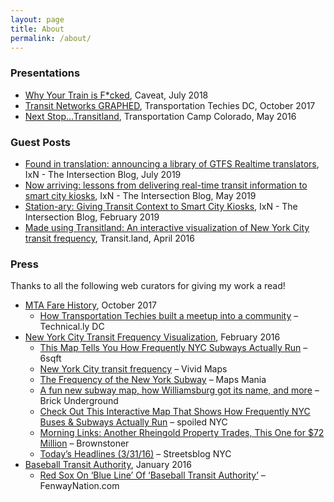 ```yaml
---
layout: page
title: About
permalink: /about/
---
```


### Presentations

- [Why Your Train is F*cked](https://www.eventbrite.com/e/why-your-train-is-fcked-a-lovehate-show-about-the-history-of-the-mta-tickets-47566159664#), Caveat, July 2018
- [Transit Networks GRAPHED](/blog/2017/10/hello-transportation-techies/), Transportation Techies DC, October 2017
- [Next Stop...Transitland](/blog/2016/05/next-stop-transitland-a-transportationcamp-colorado-presentation/), Transportation Camp Colorado, May 2016

### Guest Posts

- [Found in translation: announcing a library of GTFS Realtime translators](https://ixn.intersection.com/found-in-translation-announcing-a-library-of-gtfs-realtime-translators-1d196857dded), IxN - The Intersection Blog, July 2019
- [Now arriving: lessons from delivering real-time transit information to smart city kiosks](https://ixn.intersection.com/now-arriving-lessons-from-delivering-real-time-transit-information-to-smart-city-kiosks-c163ea9f61fe), IxN - The Intersection Blog, May 2019
- [Station-ary: Giving Transit Context to Smart City Kiosks](https://ixn.intersection.com/station-ary-giving-transit-context-to-smart-city-kiosks-3a357c1098ab), IxN - The Intersection Blog, February 2019
- [Made using Transitland: An interactive visualization of New York City transit frequency](https://transit.land/news/2016/04/04/nyc-frequency.html), Transit.land, April 2016

### Press

Thanks to all the following web curators for giving my work a read!

- [MTA Fare History](/blog/2017/10/alls-fare-diving-into-mta-fares/), October 2017 
   - <a href="https://technical.ly/dc/2017/11/08/transportation-techies-michael-schade/" target="_blank">How Transportation Techies built a meetup into a community</a> &#8211; Technical.ly DC
- [New York City Transit Frequency Visualization](/blog/2016/02/new-york-city-transit-frequency-visualization/), February 2016
   - <a href="http://www.6sqft.com/this-map-tells-you-how-frequently-nyc-subways-and-buses-run/" target="_blank">This Map Tells You How Frequently NYC Subways Actually Run</a> &#8211; 6sqft
   - <a href="http://www.vividmaps.com/2016/04/new-york-city-transit-frequency.html" target="_blank">New York City transit frequency</a> &#8211; Vivid Maps
   - <a href="http://googlemapsmania.blogspot.com/2016/04/the-frequency-of-new-york-subway.html" target="_blank">The Frequency of the New York Subway</a> &#8211; Maps Mania
   - <a href="http://www.brickunderground.com/streetnoise_4_8_16" target="_blank">A fun new subway map, how Williamsburg got its name, and more</a> &#8211; Brick Underground
   - <a href="http://spoilednyc.com/map-buses-subway-frequently-run-new-york/" target="_blank">Check Out This Interactive Map That Shows How Frequently NYC Buses & Subways Actually Run</a> &#8211; spoiled NYC
   - <a href="http://www.brownstoner.com/brooklyn-life/morning-links-another-rheingold-property-trades-one-72-million/" target="_blank">Morning Links: Another Rheingold Property Trades, This One for $72 Million</a> &#8211; Brownstoner
   - <a href="http://www.streetsblog.org/2016/03/31/todays-headlines-2350/" target="_blank">Today&#8217;s Headlines (3/31/16)</a> &#8211; Streetsblog NYC
- [Baseball Transit Authority](/blog/2016/01/baseball-transit-authority-well-wave-you-home/), January 2016
   - <a href="http://www.fenwaynation.com/2016/01/red-sox-on-blue-line-of-baseball.html" target="_blank">Red Sox On &#8216;Blue Line&#8217; Of &#8216;Baseball Transit Authority&#8217;</a> &#8211; FenwayNation.com
